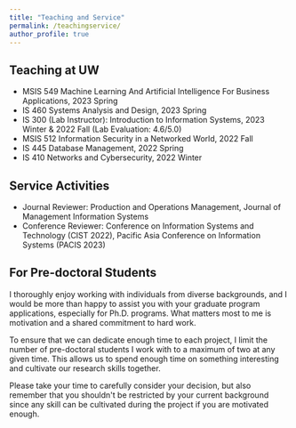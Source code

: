 ```yaml
---
title: "Teaching and Service"
permalink: /teachingservice/
author_profile: true
---
```


## Teaching at UW
- MSIS 549 Machine Learning And Artificial Intelligence For Business Applications, 2023 Spring
- IS 460 Systems Analysis and Design, 2023 Spring
- IS 300 (Lab Instructor): Introduction to Information Systems, 2023 Winter & 2022 Fall (Lab Evaluation: 4.6/5.0)
- MSIS 512 Information Security in a Networked World, 2022 Fall
- IS 445 Database Management, 2022 Spring
- IS 410 Networks and Cybersecurity, 2022 Winter

## Service Activities
- Journal Reviewer: Production and Operations Management, Journal of Management Information Systems
- Conference Reviewer: Conference on Information Systems and Technology (CIST 2022), Pacific Asia Conference on Information Systems (PACIS 2023)

## For Pre-doctoral Students
I thoroughly enjoy working with individuals from diverse backgrounds, and I would be more than happy to assist you with your graduate program applications, especially for Ph.D. programs. What matters most to me is motivation and a shared commitment to hard work. 

To ensure that we can dedicate enough time to each project, I limit the number of pre-doctoral students I work with to a maximum of two at any given time. This allows us to spend enough time on something interesting and cultivate our research skills together. 

Please take your time to carefully consider your decision, but also remember that you shouldn't be restricted by your current background since any skill can be cultivated during the project if you are motivated enough.
